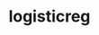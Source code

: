 ---  
schema: logisticreg  
title: logisticreg  
organization: Sample Department  
notes: Used in 1 lineage(s)  
resources:  
  - name: logisticreg 
    url: /Users/kensu/Customers/Kensu/logisticreg 
    format : joblib  
license: None  
category:
  - Education  
maintainer: User  
maintainer_email: UserMail  
---